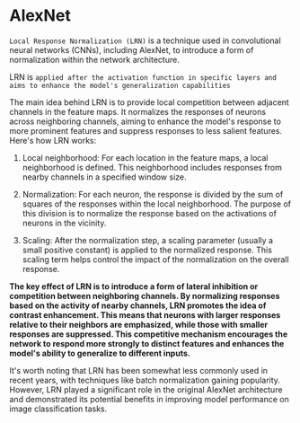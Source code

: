 # AlexNet

`Local Response Normalization (LRN)` is a technique used in convolutional neural networks (CNNs), including AlexNet, to introduce a form of normalization within the network architecture.

LRN is `applied after the activation function in specific layers and aims to enhance the model's generalization capabilities`

The main idea behind LRN is to provide local competition between adjacent channels in the feature maps. It normalizes the responses of neurons across neighboring channels, aiming to enhance the model's response to more prominent features and suppress responses to less salient features. Here's how LRN works:

1. Local neighborhood: For each location in the feature maps, a local neighborhood is defined. This neighborhood includes responses from nearby channels in a specified window size.

2. Normalization: For each neuron, the response is divided by the sum of squares of the responses within the local neighborhood. The purpose of this division is to normalize the response based on the activations of neurons in the vicinity.

3. Scaling: After the normalization step, a scaling parameter (usually a small positive constant) is applied to the normalized response. This scaling term helps control the impact of the normalization on the overall response.

**The key effect of LRN is to introduce a form of lateral inhibition or competition between neighboring channels. By normalizing responses based on the activity of nearby channels, LRN promotes the idea of contrast enhancement. This means that neurons with larger responses relative to their neighbors are emphasized, while those with smaller responses are suppressed. This competitive mechanism encourages the network to respond more strongly to distinct features and enhances the model's ability to generalize to different inputs.**

It's worth noting that LRN has been somewhat less commonly used in recent years, with techniques like batch normalization gaining popularity. However, LRN played a significant role in the original AlexNet architecture and demonstrated its potential benefits in improving model performance on image classification tasks.
